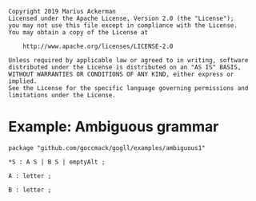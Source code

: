     Copyright 2019 Marius Ackerman
    Licensed under the Apache License, Version 2.0 (the "License");
    you may not use this file except in compliance with the License.
    You may obtain a copy of the License at

        http://www.apache.org/licenses/LICENSE-2.0

    Unless required by applicable law or agreed to in writing, software
    distributed under the License is distributed on an "AS IS" BASIS,
    WITHOUT WARRANTIES OR CONDITIONS OF ANY KIND, either express or implied.
    See the License for the specific language governing permissions and
    limitations under the License.
    
# Example: Ambiguous grammar

```
package "github.com/goccmack/gogll/examples/ambiguous1"

*S : A S | B S | emptyAlt ;

A : letter ;

B : letter ;
```